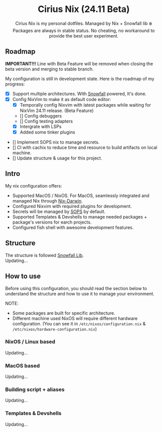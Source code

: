 <div align="center">

# Cirius Nix (24.11 Beta)

Cirius Nix is my personal dotfiles. Managed by Nix + Snowfall lib ❄️<br>
Packages are always in stable status. No cheating, no workaround to provide the best user experiment.

</div>

## Roadmap

<b>IMPORTANT!!!</b> Line with Beta Feature will be removed when closing the
beta version and merging to stable branch.

My configuration is still in development state. Here is the roadmap of my progress:

- [x] Support multiple architectures. With [Snowfall](https://snowfall.org) powered, It's done.
- [x] Config NixVim to make it as default code editor:
    - [x] Temporally config Nixvim with latest packages while waiting for NixVim 24.11 release. (Beta Feature)
    - [] Config debuggers
    - [] Config testing adapters
    - [x] Intergrate with LSPs
    - [x] Added some tinker plugins
- [] Implement SOPS nix to manage secrets.
- [] CI with cachix to reduce time and resource to build artifacts on local machine.
- [] Update structure & usage for this project.

## Intro

My nix configuration offers:<br>
- Supported MacOS / NixOS. For MacOS, seamlessly integrated and managed Nix through [Nix-Darwin](https://github.com/LnL7/nix-darwin).
- Configured Nixvim with required plugins for development.
- Secrets will be managed by [SOPS](https://github.com/Mic92/sops-nix) by default.
- Supported Templates & Devshells to manage needed packages + package's versions for earch projects.
- Configured fish shell with awesome development features.

## Structure

The structure is followed [Snowfall Lib](https://github.com/snowfallorg/lib).<br>
Updating...

## How to use

Before using this configuration, you should read the section below to
understand the structure and how to use it to manage your environment.

NOTE:
- Some packages are built for specific architecture.
- Different machine used NixOS will require different hardware configuration. (You can see it in `/etc/nixos/configuration.nix` & `/etc/nixos/hardware-configuration.nix`)

### NixOS / Linux based

Updating...

### MacOS based

Updating...

### Building script + aliases

Updating...

### Templates & Devshells

Updating...
